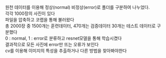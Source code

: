 원천 데이터를 이용해 정상(normal) 비정상(error)로 폴더를 구분하여 나누었다.\
각각 1000장의 사진이 있다\
파일을 압축하고 코랩을 통해 불러왔다\
총 2000장 중 1500개는 훈련데이터, 470개는 검증데이터 30개는 테스트 데이터로 구분했다\
0 : normal, 1 : error로 분류하고 resnet모델을 통해 학습시켰다\
결과적으로 모든 사진에 error만 뜨는 오류가 보인다\
cv를 이용해 이미지의 특성을 추출하거나 다른 방법을 찾아봐야한다
